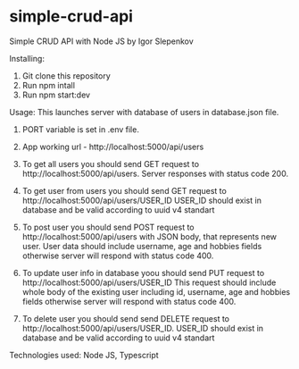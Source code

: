 # simple-crud-api

Simple CRUD API with Node JS by Igor Slepenkov

Installing:

1. Git clone this repository
2. Run npm intall
3. Run npm start:dev

Usage:
This launches server with database of users in database.json file.

1. PORT variable is set in .env file.
2. App working url - http://localhost:5000/api/users

3. To get all users you should send GET request to http://localhost:5000/api/users.
   Server responses with status code 200.

4. To get user from users you should send GET request to http://localhost:5000/api/users/USER_ID
   USER_ID should exist in database and be valid according to uuid v4 standart

5. To post user you should send POST request to http://localhost:5000/api/users with JSON body, that represents new user.
   User data should include username, age and hobbies fields otherwise server will respond with status code 400.

6. To update user info in database yoou should send PUT request to http://localhost:5000/api/users/USER_ID
   This request should include whole body of the existing user including id, username, age and hobbies fields otherwise server will respond with status code 400.

7. To delete user you should send send DELETE request to http://localhost:5000/api/users/USER_ID.
   USER_ID should exist in database and be valid according to uuid v4 standart

Technologies used: Node JS, Typescript
